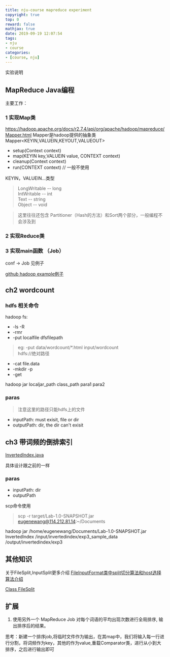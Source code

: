 ```yaml
---
title: nju-course mapreduce experiment
copyright: true
top: 0
reward: false
mathjax: true
date: 2019-09-19 12:07:54
tags:
- nju
- course
categories:
- [course, nju]
---
```

实验说明

## MapReduce Java编程

主要工作：
### 1 实现Map类
https://hadoop.apache.org/docs/r2.7.4/api/org/apache/hadoop/mapreduce/Mapper.html
Mapper是hadoop提供的抽象类  
Mapper<KEYIN,VALUEIN,KEYOUT,VALUEOUT>
- setup(Context context)
- map(KEYIN key,VALUEIN value, CONTEXT context)
- cleanup(Context context)
- run(CONTEXT context) // 一般不使用

KEYIN，VALUEIN...类型
>LongWritable -- long <br/>
>IntWritable -- int <br/>
>Text -- string <br/>
>Object -- void

> 这里往往还包含 Partitioner（Hash的方法）和Sort两个部分，一般编程不会涉及到
### 2 实现Reduce类
### 3 实现main函数 （Job）
conf -\> Job 见例子

[github hadoop example例子](https://github.com/apache/hadoop/tree/trunk/hadoop-mapreduce-project/hadoop-mapreduce-examples/src/main/java/org/apache/hadoop/examples)
## ch2 wordcount

### hdfs 相关命令

hadoop fs:
- -ls -R
- -rmr
- -put localfile dfsfilepath
> eg: -put data/wordcount/*.html input/wordcount <br/>
> hdfs://绝对路径
- -cat file.data
- -mkdir -p 
- -get 

hadoop jar localjar_path class_path para1 para2

### paras
> 注意这里的路径只能hdfs上的文件
- inputPath: must exisit, file or dir
- outputPath: dir, the dir can't exisit

## ch3 带词频的倒排索引
[InvertedIndex.java](https://www.jianshu.com/p/5e059dbad553)

具体设计跟之前的一样

### paras
- inputPath: dir
- outputPath

scp命令使用
> scp -r target/Lab-1.0-SNAPSHOT.jar eugenewang@114.212.81.14:~/Documents

 hadoop jar /home/eugenewang/Documents/Lab-1.0-SNAPSHOT.jar InvertedIndex /input/invertedindex/exp3_sample_data /output/invertedindex/exp3

## 其他知识

关于FileSplit,InputSplit更多介绍
[FileInputFormat类中split切分算法和host选择算法介绍](https://blog.csdn.net/xingliang_li/article/details/53285447?utm_source=blogxgwz4)

[Class FileSplit](https://hadoop.apache.org/docs/r2.9.0/api/org/apache/hadoop/mapred/FileSplit.html)

## 扩展
1. 使用另外一个 MapReduce Job 对每个词语的平均出现次数进行全局排序,
输出排序后的结果。

思考：新建一个排序job,将临时文件作为输出，在其map中，我们将输入每一行进行分割，将词频作为key，其他的作为value,重载Comparator类，进行从小到大排序，之后进行输出即可
